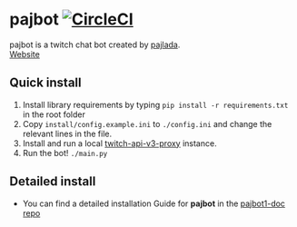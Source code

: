 # pajbot [![CircleCI](https://circleci.com/gh/pajbot/pajbot.svg?style=svg)](https://circleci.com/gh/pajbot/pajbot)

pajbot is a twitch chat bot created by [pajlada](http://twitch.tv/pajlada).  
[Website](https://pajbot.com)

## Quick install

1. Install library requirements by typing `pip install -r requirements.txt` in the root folder
2. Copy `install/config.example.ini` to `./config.ini` and change the relevant lines in the file.
3. Install and run a local [twitch-api-v3-proxy](https://github.com/zwb3/twitch-api-v3-proxy) instance.
4. Run the bot! `./main.py`

## Detailed install

* You can find a detailed installation Guide for **pajbot** in the  [pajbot1-doc repo](https://github.com/pajbot/pajbot1-doc)
